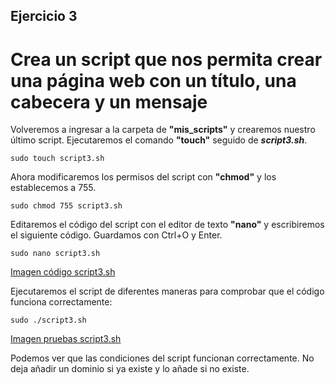 ## Ejercicio 3

# Crea un script que nos permita crear una página web con un título, una cabecera y un mensaje

Volveremos a ingresar a la carpeta de **"mis_scripts"** y crearemos nuestro último script. Ejecutaremos el comando **"touch"** seguido de ***script3.sh***.
```ubuntu
sudo touch script3.sh
```
Ahora modificaremos los permisos del script con **"chmod"** y los establecemos a 755.
```ubuntu
sudo chmod 755 script3.sh
```
Editaremos el código del script con el editor de texto **"nano"** y escribiremos el siguiente código. Guardamos con Ctrl+O y Enter.
```ubuntu
sudo nano script3.sh
```
[Imagen código script3.sh](/tema1/imagenes/script3.png)

Ejecutaremos el script de diferentes maneras para comprobar que el código funciona correctamente:
```ubuntu
sudo ./script3.sh 
```
[Imagen pruebas script3.sh](/tema1/imagenes/script3ejecutado.png)


Podemos ver que las condiciones del script funcionan correctamente. No deja añadir un dominio si ya existe y lo añade si no existe.
